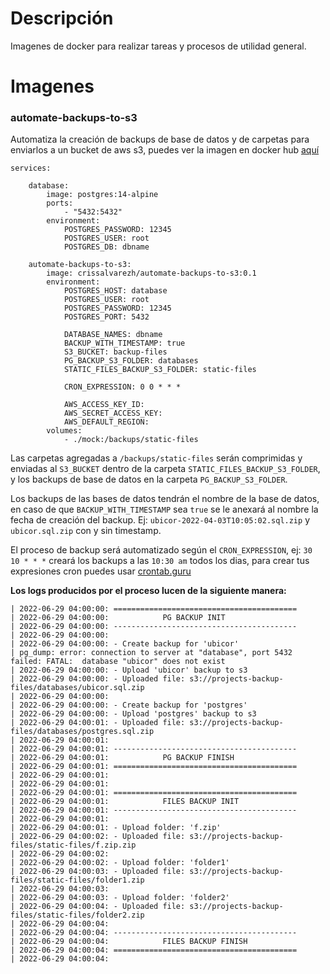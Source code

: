 # Descripción
Imagenes de docker para realizar tareas y procesos de utilidad general.

# Imagenes

### automate-backups-to-s3
Automatiza la creación de backups de base de datos y de carpetas para enviarlos a un bucket de aws s3, puedes ver la imagen en docker hub [aquí](https://hub.docker.com/r/crissalvarezh/automate-backups-to-s3)

	services:

	    database:
	        image: postgres:14-alpine
	        ports:
	            - "5432:5432"
	        environment:
	            POSTGRES_PASSWORD: 12345
	            POSTGRES_USER: root
	            POSTGRES_DB: dbname

	    automate-backups-to-s3:
	        image: crissalvarezh/automate-backups-to-s3:0.1
	        environment:
	            POSTGRES_HOST: database
	            POSTGRES_USER: root
	            POSTGRES_PASSWORD: 12345
	            POSTGRES_PORT: 5432

	            DATABASE_NAMES: dbname
	            BACKUP_WITH_TIMESTAMP: true
	            S3_BUCKET: backup-files
	            PG_BACKUP_S3_FOLDER: databases
	            STATIC_FILES_BACKUP_S3_FOLDER: static-files

	            CRON_EXPRESSION: 0 0 * * *

	            AWS_ACCESS_KEY_ID: 
	            AWS_SECRET_ACCESS_KEY:
	            AWS_DEFAULT_REGION: 
	        volumes:
	            - ./mock:/backups/static-files

Las carpetas agregadas a `/backups/static-files` serán comprimidas y enviadas al `S3_BUCKET` dentro de la carpeta `STATIC_FILES_BACKUP_S3_FOLDER`, y los backups de base de datos en la carpeta `PG_BACKUP_S3_FOLDER`.

Los backups de las bases de datos tendrán el nombre de la base de datos, en caso de que `BACKUP_WITH_TIMESTAMP` sea `true` se le anexará al nombre la fecha de creación del backup.
Ej: `ubicor-2022-04-03T10:05:02.sql.zip`  y `ubicor.sql.zip` con y sin timestamp.

El proceso de backup será automatizado según el `CRON_EXPRESSION`, ej: `30 10 * * *` creará los backups a las `10:30 am` todos los dias, para crear tus expresiones cron puedes usar [crontab.guru](https://crontab.guru/)

**Los logs producidos por el proceso lucen de la siguiente manera:**

	| 2022-06-29 04:00:00: =========================================
	| 2022-06-29 04:00:00:            PG BACKUP INIT
	| 2022-06-29 04:00:00: -----------------------------------------
	| 2022-06-29 04:00:00:
	| 2022-06-29 04:00:00: - Create backup for 'ubicor'
	| pg_dump: error: connection to server at "database", port 5432 failed: FATAL:  database "ubicor" does not exist
	| 2022-06-29 04:00:00: - Upload 'ubicor' backup to s3
	| 2022-06-29 04:00:00: - Uploaded file: s3://projects-backup-files/databases/ubicor.sql.zip
	| 2022-06-29 04:00:00: 
	| 2022-06-29 04:00:00: - Create backup for 'postgres'
	| 2022-06-29 04:00:00: - Upload 'postgres' backup to s3
	| 2022-06-29 04:00:01: - Uploaded file: s3://projects-backup-files/databases/postgres.sql.zip
	| 2022-06-29 04:00:01: 
	| 2022-06-29 04:00:01: -----------------------------------------
	| 2022-06-29 04:00:01:            PG BACKUP FINISH
	| 2022-06-29 04:00:01: =========================================
	| 2022-06-29 04:00:01:
	| 2022-06-29 04:00:01:
	| 2022-06-29 04:00:01: =========================================
	| 2022-06-29 04:00:01:            FILES BACKUP INIT
	| 2022-06-29 04:00:01: -----------------------------------------
	| 2022-06-29 04:00:01:
	| 2022-06-29 04:00:01: - Upload folder: 'f.zip'
	| 2022-06-29 04:00:02: - Uploaded file: s3://projects-backup-files/static-files/f.zip.zip
	| 2022-06-29 04:00:02: 
	| 2022-06-29 04:00:02: - Upload folder: 'folder1'
	| 2022-06-29 04:00:03: - Uploaded file: s3://projects-backup-files/static-files/folder1.zip
	| 2022-06-29 04:00:03: 
	| 2022-06-29 04:00:03: - Upload folder: 'folder2'
	| 2022-06-29 04:00:04: - Uploaded file: s3://projects-backup-files/static-files/folder2.zip
	| 2022-06-29 04:00:04: 
	| 2022-06-29 04:00:04: -----------------------------------------
	| 2022-06-29 04:00:04:            FILES BACKUP FINISH
	| 2022-06-29 04:00:04: =========================================
	| 2022-06-29 04:00:04:
